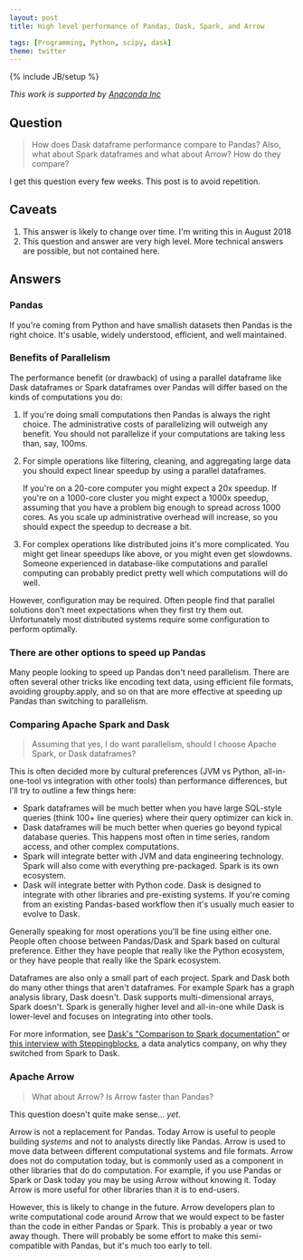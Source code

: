 ```yaml
---
layout: post
title: High level performance of Pandas, Dask, Spark, and Arrow

tags: [Programming, Python, scipy, dask]
theme: twitter
---
```


{% include JB/setup %}

_This work is supported by [Anaconda Inc](http://anaconda.com)_

## Question

> How does Dask dataframe performance compare to Pandas? Also, what about
> Spark dataframes and what about Arrow? How do they compare?

I get this question every few weeks. This post is to avoid repetition.

## Caveats

1.  This answer is likely to change over time. I'm writing this in August 2018
2.  This question and answer are very high level.
    More technical answers are possible, but not contained here.

## Answers

### Pandas

If you're coming from Python and have smallish datasets then Pandas is the
right choice. It's usable, widely understood, efficient, and well maintained.

### Benefits of Parallelism

The performance benefit (or drawback) of using a parallel dataframe like Dask
dataframes or Spark dataframes over Pandas will differ based on the kinds of
computations you do:

1.  If you're doing small computations then Pandas is always the right choice.
    The administrative costs of parallelizing will outweigh any benefit.
    You should not parallelize if your computations are taking less than, say,
    100ms.

2.  For simple operations like filtering, cleaning, and aggregating large data
    you should expect linear speedup by using a parallel dataframes.

    If you're on a 20-core computer you might expect a 20x speedup. If you're
    on a 1000-core cluster you might expect a 1000x speedup, assuming that you
    have a problem big enough to spread across 1000 cores. As you scale up
    administrative overhead will increase, so you should expect the speedup to
    decrease a bit.

3.  For complex operations like distributed joins it's more complicated. You
    might get linear speedups like above, or you might even get slowdowns.
    Someone experienced in database-like computations and parallel computing
    can probably predict pretty well which computations will do well.

However, configuration may be required. Often people find that parallel
solutions don't meet expectations when they first try them out. Unfortunately
most distributed systems require some configuration to perform optimally.

### There are other options to speed up Pandas

Many people looking to speed up Pandas don't need parallelism. There are often
several other tricks like encoding text data, using efficient file formats,
avoiding groupby.apply, and so on that are more effective at speeding up Pandas
than switching to parallelism.

### Comparing Apache Spark and Dask

> Assuming that yes, I do want parallelism, should I choose Apache Spark, or Dask dataframes?

This is often decided more by cultural preferences (JVM vs Python,
all-in-one-tool vs integration with other tools) than performance differences,
but I'll try to outline a few things here:

- Spark dataframes will be much better when you have large SQL-style queries
  (think 100+ line queries) where their query optimizer can kick in.
- Dask dataframes will be much better when queries go beyond typical database
  queries. This happens most often in time series, random access, and other
  complex computations.
- Spark will integrate better with JVM and data engineering technology.
  Spark will also come with everything pre-packaged. Spark is its own
  ecosystem.
- Dask will integrate better with Python code. Dask is designed to integrate
  with other libraries and pre-existing systems. If you're coming from an
  existing Pandas-based workflow then it's usually much easier to evolve to
  Dask.

Generally speaking for most operations you'll be fine using either one. People
often choose between Pandas/Dask and Spark based on cultural preference.
Either they have people that really like the Python ecosystem, or they have
people that really like the Spark ecosystem.

Dataframes are also only a small part of each project. Spark and Dask both do
many other things that aren't dataframes. For example Spark has a graph
analysis library, Dask doesn't. Dask supports multi-dimensional arrays, Spark
doesn't. Spark is generally higher level and all-in-one while Dask is
lower-level and focuses on integrating into other tools.

For more information, see [Dask's "Comparison to Spark documentation"](http://dask.pydata.org/en/latest/spark.html)
or [this interview with Steppingblocks](https://www.youtube.com/watch?v=jR0Y7NqKJs8&list=PLJ0vO2F_f6OAE1xiEUE7DwMFWbdLCbN3P&index=11&t=413s), a data analytics company, on why they switched from Spark to Dask.

### Apache Arrow

> What about Arrow? Is Arrow faster than Pandas?

This question doesn't quite make sense... _yet_.

Arrow is not a replacement for Pandas. Today Arrow is useful to people
building _systems_ and not to analysts directly like Pandas. Arrow is used to
move data between different computational systems and file formats. Arrow does
not do computation today, but is commonly used as a component in other
libraries that do do computation. For example, if you use Pandas or Spark or
Dask today you may be using Arrow without knowing it. Today Arrow is more
useful for other libraries than it is to end-users.

However, this is likely to change in the future. Arrow developers plan
to write computational code around Arrow that we would expect to be faster than
the code in either Pandas or Spark. This is probably a year or two away
though. There will probably be some effort to make this semi-compatible with
Pandas, but it's much too early to tell.
